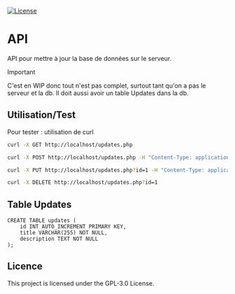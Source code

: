 [![License](https://img.shields.io/github/license/sharps4/fil-rouge)](https://github.com/sharps4/fil-rouge/LICENSE)

# API

API pour mettre à jour la base de données sur le serveur.

> [!IMPORTANT]
> C'est en WIP donc tout n'est pas complet, surtout tant qu'on a pas le serveur et la db. Il doit aussi avoir un table Updates dans la db.

## Utilisation/Test

Pour tester : utilisation de curl

```bash
curl -X GET http://localhost/updates.php

curl -X POST http://localhost/updates.php -H "Content-Type: application/json" -d '{"title": "Nouvelle mise à jour", "description": "Description de la mise à jour"}'

curl -X PUT http://localhost/updates.php?id=1 -H "Content-Type: application/json" -d '{"title": "Mise à jour modifiée", "description": "Description modifiée"}'

curl -X DELETE http://localhost/updates.php?id=1
```

## Table Updates 

```
CREATE TABLE updates (
    id INT AUTO_INCREMENT PRIMARY KEY,
    title VARCHAR(255) NOT NULL,
    description TEXT NOT NULL
);
```

## Licence

This project is licensed under the GPL-3.0 License.